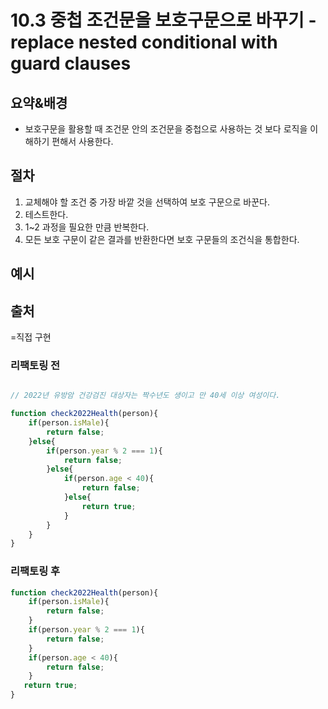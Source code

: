 # 10.3 중첩 조건문을 보호구문으로 바꾸기 - replace nested conditional with guard clauses

## 요약&배경

- 보호구문을 활용할 때 조건문 안의 조건문을 중첩으로 사용하는 것 보다 로직을 이해하기 편해서 사용한다.

## 절차

1. 교체해야 할 조건 중 가장 바깥 것을 선택하여 보호 구문으로 바꾼다.
2. 테스트한다.
3. 1~2 과정을 필요한 만큼 반복한다.
4. 모든 보호 구문이 같은 결과를 반환한다면 보호 구문들의 조건식을 통합한다.

## 예시

## 출처
=직접 구현

### 리팩토링 전

```typescript

// 2022년 유방암 건강검진 대상자는 짝수년도 생이고 만 40세 이상 여성이다.

function check2022Health(person){
    if(person.isMale){
        return false;
    }else{
        if(person.year % 2 === 1){
            return false;
        }else{
            if(person.age < 40){
                return false;
            }else{
                return true;
            }
        }
    }
}
```

### 리팩토링 후

```typescript
function check2022Health(person){
    if(person.isMale){
        return false;
    }
    if(person.year % 2 === 1){
        return false;
    }
    if(person.age < 40){
        return false;
    }
   return true;
}
```
